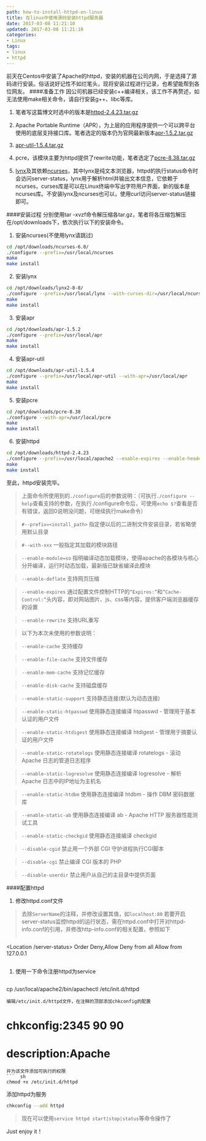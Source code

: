 ```yaml
---
path: how-to-install-httpd-on-linux
title: 在linux中使用源码安装httpd服务器
date: 2017-03-08 11:21:10
updated: 2017-03-08 11:21:10
categories:
- Linux
tags:
- linux
- httpd
---
```


前天在Centos中安装了Apache的httpd，安装的机器在公司内网，于是选择了源码进行安装。俗话说好记性不如烂笔头，现将安装过程进行记录，也希望能帮到各位网友。<!--more-->
####准备工作
因公司机器已经安装c++编译相关，该工作不再赘述，如无法使用make相关命令，请自行安装g++、libc等库。
1. 笔者写这篇博文时选中的版本是[httpd-2.4.23.tar.gz](http://mirrors.tuna.tsinghua.edu.cn/apache/httpd/httpd-2.4.23.tar.gz)

2. Apache Portable Runtime（APR），为上层的应用程序提供一个可以跨平台使用的底层支持接口库。笔者选定的版本仍为官网最新版本[apr-1.5.2.tar.gz](http://mirrors.tuna.tsinghua.edu.cn/apache/apr/apr-1.5.2.tar.gz)

3. [apr-util-1.5.4.tar.gz](http://mirrors.hust.edu.cn/apache/apr/apr-util-1.5.4.tar.gz)

4. pcre，该模块主要为httpd提供了rewrite功能，笔者选定了[pcre-8.38.tar.gz](ftp://ftp.csx.cam.ac.uk/pub/software/programming/pcre/pcre-8.38.tar.gz)

5. [lynx](http://invisible-mirror.net/archives/lynx/tarballs/lynx2.8.8rel.2.tar.gz)及其依赖[ncurses](http://ftp.gnu.org/pub/gnu/ncurses/ncurses-6.0.tar.gz)，其中lynx是纯文本浏览器，httpd的执行status命令时会访问server-status，lynx用于解析html并输出文本信息，它依赖于ncurses，curses库是可以在Linux终端中写出字符用户界面，新的版本是ncurses库。不安装lynx及ncurses也可以，使用curl访问server-status链接即可。

####安装过程
分别使用tar -xvzf命令解压缩各tar.gz，笔者将各压缩包解压在/opt/downloads下，依次执行以下的安装命令。
1. 安装ncurses(不使用lynx请跳过)
``` sh
cd /opt/downloads/ncurses-6.0/
./configure --prefix=/usr/local/ncurses
make
make install
```
2. 安装lynx
``` sh
cd /opt/downloads/lynx2-8-8/
./configure --prefix=/usr/local/lynx --with-curses-dir=/usr/local/ncurses
make
make install
```
3. 安装apr
``` sh
cd /opt/downloads/apr-1.5.2
./configure --prefix=/usr/local/apr
make
make install
```
4. 安装apr-util
``` sh
cd /opt/downloads/apr-util-1.5.4
./configure --prefix=/usr/local/apr-util --with-apr=/usr/local/apr
make
make install
```
5. 安装pcre
``` sh
cd /opt/downloads/pcre-8.38
./configure --with-apr=/usr/local/pcre
make
make install
```
6. 安装httpd
``` sh
cd /opt/downloads/httpd-2.4.23
./configure --prefix=/usr/local/apache2 --enable-expires --enable-headers --enable-modules=most --enable-so --with-mpm=worker --enable-rewrite --with-apr=/usr/local/apr --with-apr-util=/usr/local/apr-util --with-pcre=/usr/local/pcre
make
make install
```
至此，httpd安装完毕。

>上面命令所使用到的`./configure`后的参数说明：（可执行`./configure --help`查看支持的参数，在执行./configure命令后，可使用`echo $?`查看是否有错误，返回0说明没问题，可继续执行make命令）

>`#--prefix=<install_path>` 指定便以后的二进制文件安装目录，若省略使用默认目录

>`#--with-xxx` 一般指定其加载的模块路径

>`--enable-module=so` 指明编译动态加载模块，使得apache的各模块与核心分开编译，运行时动态加载，最新版已缺省编译此模块

>`--enable-deflate` 支持网页压缩

>`--enable-expires` 通过配置文件控制HTTP的`“Expires:”`和`“Cache-Control:”`头内容，即对网站图片、js、css等内容，提供客户端浏览器缓存的设置

>`--enable-rewrite` 支持URL重写

>以下为本次未使用的参数说明：

>`--enable-cache` 支持缓存

>`--enable-file-cache` 支持文件缓存

>`--enable-mem-cache` 支持记忆缓存

>`--enable-disk-cache` 支持磁盘缓存

>`--enable-static-support` 支持静态连接(默认为动态连接)

>`--enable-static-htpasswd` 使用静态连接编译 htpasswd - 管理用于基本认证的用户文件

>`--enable-static-htdigest` 使用静态连接编译 htdigest - 管理用于摘要认证的用户文件 

>`--enable-static-rotatelogs` 使用静态连接编译 rotatelogs - 滚动 Apache 日志的管道日志程序 

>`--enable-static-logresolve` 使用静态连接编译 logresolve - 解析 Apache 日志中的IP地址为主机名

>`--enable-static-htdbm` 使用静态连接编译 htdbm - 操作 DBM 密码数据库 

>`--enable-static-ab` 使用静态连接编译 ab - Apache HTTP 服务器性能测试工具

>`--enable-static-checkgid` 使用静态连接编译 checkgid 

>`--disable-cgid` 禁止用一个外部 CGI 守护进程执行CGI脚本

>`--disable-cgi` 禁止编译 CGI 版本的 PHP

>`--disable-userdir` 禁止用户从自己的主目录中提供页面

####配置httpd
1. 修改httpd.conf文件
> 去除`ServerName`的注释，并修改设置其值，如`localhost:80`
>若要开启server-status监控httpd的运行状态，需在httpd.conf中打开对httpd-info.conf的引用，并修改http-info.conf的相关配置，参照如下
>```
<Location /server-status>
    Order Deny,Allow
    Deny from all
    Allow from 127.0.0.1        
</Location>
>```
1. 使用一下命令注册httpd为service
>```  sh
cp /usr/local/apache2/bin/apachectl /etc/init.d/httpd
```
编辑/etc/init.d/httpd文件，在注释的顶部添加chkconfig的配置
```
# chkconfig:2345 90 90
# description:Apache
```
并为该文件添加可执行的权限
```  sh
chmod +x /etc/init.d/httpd
```
添加httpd为服务
```  sh
chkconfig --add httpd
```
>现在可以使用`service httpd start|stop|status`等命令操作了

Just enjoy it！